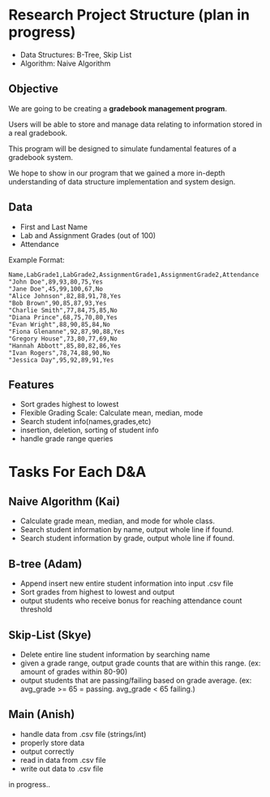 # Research Project Structure                      (plan in progress)
- Data Structures: B-Tree, Skip List
- Algorithm: Naive Algorithm
## Objective
We are going to be creating a **gradebook management program**. 

Users will be able to store and manage data relating to information stored in a real gradebook.

This program will be designed to simulate fundamental features of a gradebook system. 

We hope to show in our program that we gained a more in-depth understanding of data structure implementation and system design.
## Data
- First and Last Name
- Lab and Assignment Grades (out of 100)
- Attendance
  
Example Format:
```
Name,LabGrade1,LabGrade2,AssignmentGrade1,AssignmentGrade2,Attendance
"John Doe",89,93,80,75,Yes
"Jane Doe",45,99,100,67,No
"Alice Johnson",82,88,91,78,Yes
"Bob Brown",90,85,87,93,Yes
"Charlie Smith",77,84,75,85,No
"Diana Prince",68,75,70,80,Yes
"Evan Wright",88,90,85,84,No
"Fiona Glenanne",92,87,90,88,Yes
"Gregory House",73,80,77,69,No
"Hannah Abbott",85,80,82,86,Yes
"Ivan Rogers",78,74,88,90,No
"Jessica Day",95,92,89,91,Yes

```

## Features
- Sort grades highest to lowest
- Flexible Grading Scale: Calculate mean, median, mode
- Search student info(names,grades,etc)
- insertion, deletion, sorting of student info
- handle grade range queries

# Tasks For Each D&A
## Naive Algorithm (Kai)
- Calculate grade mean, median, and mode for whole class.
- Search student information by name, output whole line if found.
- Search student information by grade, output whole line if found.
## B-tree (Adam)
- Append insert new entire student information into input .csv file
- Sort grades from highest to lowest and output
- output students who receive bonus for reaching attendance count threshold
  
## Skip-List (Skye)
- Delete entire line student information by searching name
- given a grade range, output grade counts that are within this range. (ex: amount of grades within 80-90)
- output students that are passing/failing based on grade average. (ex: avg_grade >= 65 = passing. avg_grade < 65 failing.)

## Main (Anish)
- handle data from .csv file (strings/int)
- properly store data
- output correctly
- read in data from .csv file
- write out data to .csv file


in progress..


 


